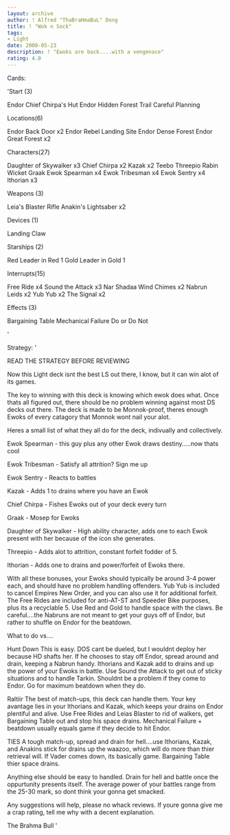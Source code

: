 ```yaml
---
layout: archive
author: ! Alfred "ThaBraHmaBuL" Dong
title: ! "Wok n Sock"
tags:
- Light
date: 2000-05-23
description: ! "Ewoks are back....with a vengenace"
rating: 4.0
---
```

Cards: 

'Start (3)

Endor Chief Chirpa's Hut
Endor Hidden Forest Trail
Careful Planning

Locations(6)

Endor Back Door x2
Endor Rebel Landing Site
Endor Dense Forest
Endor Great Forest x2

Characters(27)

Daughter of Skywalker x3
Chief Chirpa x2
Kazak x2
Teebo
Threepio
Rabin
Wicket
Graak
Ewok Spearman x4
Ewok Tribesman x4
Ewok Sentry x4
Ithorian x3

Weapons (3)

Leia's Blaster Rifle
Anakin's Lightsaber x2

Devices (1)

Landing Claw

Starships (2)

Red Leader in Red 1
Gold Leader in Gold 1

Interrupts(15)

Free Ride x4
Sound the Attack x3
Nar Shadaa Wind Chimes x2
Nabrun Leids x2
Yub Yub x2
The Signal x2

Effects (3)

Bargaining Table
Mechanical Failure
Do or Do Not


'

Strategy: '

READ THE STRATEGY BEFORE REVIEWING

Now this Light deck isnt the best LS out there, I know, but it can win alot of its games.

The key to winning with this deck is knowing which ewok does what. Once thats all figured out, there should be no problem winning against most DS decks out there. The deck is made to be Monnok-proof, theres enough Ewoks of every catagory that Monnok wont nail your alot.

Heres a small list of what they all do for the deck, indivually and collectively.

Ewok Spearman - this guy plus any other Ewok draws destiny.....now thats cool

Ewok Tribesman - Satisfy all attrition? Sign me up

Ewok Sentry - Reacts to battles

Kazak - Adds 1 to drains where you have an Ewok

Chief Chirpa - Fishes Ewoks out of your deck every turn

Graak - Mosep for Ewoks

Daughter of Skywalker - High ability character, adds one to each Ewok present with her because of the icon she generates.

Threepio - Adds alot to attrition, constant forfeit fodder of 5.

Ithorian - Adds one to drains and power/forfeit of Ewoks there.


With all these bonuses, your Ewoks should typically be around 3-4 power each, and should have no problem handling offenders. Yub Yub is included to cancel Empires New Order, and you can also use it for additional forfeit. The Free Rides are included for anti-AT-ST and Speeder Bike purposes, plus its a recyclable 5. Use Red and Gold to handle space with the claws. Be careful....the Nabruns are not meant to get your guys off of Endor, but rather to shuffle on Endor for the beatdown.


What to do vs....


Hunt Down This is easy. DOS cant be dueled, but I wouldnt deploy her because HD shafts her. If he chooses to stay off Endor, spread around and drain, keeping a Nabrun handy. Ithorians and Kazak add to drains and up the power of your Ewoks in battle. Use Sound the Attack to get out of sticky situations and to handle Tarkin. Shouldnt be a problem if they come to Endor. Go for maximum beatdown when they do.

Raltiir The best of match-ups, this deck can handle them. Your key avantage lies in your Ithorians and Kazak, which keeps your drains on Endor plentiful and alive. Use Free Rides and Leias Blaster to rid of walkers, get Bargaining Table out and stop his space drains. Mechanical Failure + beatdown usually equals game if they decide to hit Endor.

TIES A tough match-up, spread and drain for hell....use Ithorians, Kazak, and Anakins stick for drains up the waazoo, which will do more than thier retrieval will. If Vader comes down, its basically game. Bargaining Table thier space drains.

Anything else should be easy to handled. Drain for hell and battle once the oppurtunity presents itself. The average power of your battles range from the 25-30 mark, so dont think your gonna get smacked.

Any suggestions will help, please no whack reviews. If youre gonna give me a crap rating, tell me why with a decent explanation.

The Brahma Bull
'